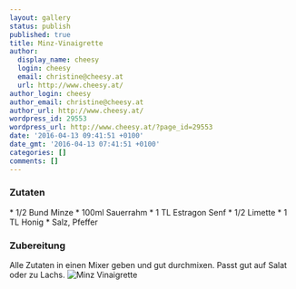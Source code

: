 ```yaml
---
layout: gallery
status: publish
published: true
title: Minz-Vinaigrette
author:
  display_name: cheesy
  login: cheesy
  email: christine@cheesy.at
  url: http://www.cheesy.at/
author_login: cheesy
author_email: christine@cheesy.at
author_url: http://www.cheesy.at/
wordpress_id: 29553
wordpress_url: http://www.cheesy.at/?page_id=29553
date: '2016-04-13 09:41:51 +0100'
date_gmt: '2016-04-13 07:41:51 +0100'
categories: []
comments: []
---
```

### Zutaten
\* 1/2 Bund Minze
\* 100ml Sauerrahm
\* 1 TL Estragon Senf
\* 1/2 Limette
\* 1 TL Honig
\* Salz, Pfeffer
### Zubereitung
Alle Zutaten in einen Mixer geben und gut durchmixen. Passt gut auf Salat oder zu Lachs.
![Minz Vinaigrette](http://www.cheesy.at/wp-content/uploads/Minz-Vinaigrette.jpg)
